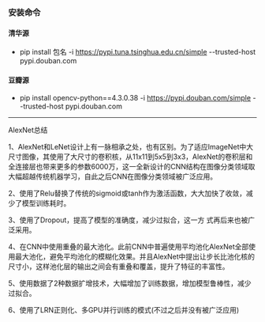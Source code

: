 
### 安装命令
#### 清华源
- pip install 包名 -i https://pypi.tuna.tsinghua.edu.cn/simple --trusted-host pypi.douban.com

#### 豆瓣源
- pip install opencv-python==4.3.0.38 -i https://pypi.douban.com/simple --trusted-host pypi.douban.com

---

AlexNet总结

1、AlexNet和LeNet设计上有一脉相承之处，也有区别。为了适应ImageNet中大尺寸图像，其使用了大尺寸的卷积核，从11x11到5x5到3x3，AlexNet的卷积层和全连接层也带来更多的参数6000万，这一全新设计的CNN结构在图像分类领域取大幅超越传统机器学习，自此之后CNN在图像分类领域被广泛应用。

2、使用了Relu替换了传统的sigmoid或tanh作为激活函数，大大加快了收敛，减少了模型训练耗时。

3、使用了Dropout，提高了模型的准确度，减少过拟合，这一方
式再后来也被广泛采用。

4、在CNN中使用重叠的最大池化。此前CNN中普遍使用平均池化AlexNet全部使用最大池化，避免平均池化的模糊化效果。并且AlexNet中提出让步长比池化核的尺寸小，这样池化层的输出之间会有重叠和覆盖，提升了特征的丰富性。

5、使用数据了2种数据扩增技术，大幅增加了训练数据，增加模型鲁棒性，减少过拟合。

6、使用了LRN正则化、多GPU并行训练的模式(不过之后并没有被广泛应用)